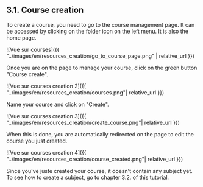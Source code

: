 ## 3.1. Course creation

To create a course, you need to go to the course management page. It can be accessed by clicking on the folder icon on the left menu. It is also the home page.

![Vue sur courses]({{ "../images/en/resources_creation/go_to_course_page.png" | relative_url }})

Once you are on the page to manage your course, click on the green button "Course create".

![Vue sur courses creation 2]({{ "../images/en/resources_creation/courses.png"| relative_url }})

Name your course and click on "Create".

![Vue sur courses creation 3]({{ "../images/en/resources_creation/create_course.png"| relative_url }})

When this is done, you are automatically redirected on the page to edit the course you just created.

![Vue sur courses creation 4]({{ "../images/en/resources_creation/course_created.png"| relative_url }})

Since you've juste created your course, it doesn't contain any subject yet. To see how to create a subject, go to chapter 3.2. of this tutorial.